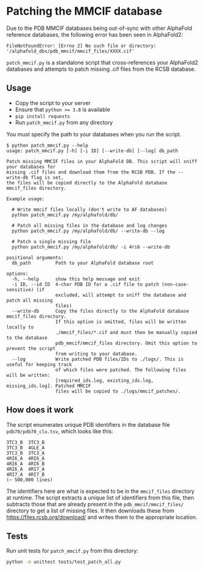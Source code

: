 # Patching the MMCIF database

Due to the PDB MMCIF databases being out-of-sync with other AlphaFold
reference databases, the following error has been seen in AlphaFold2:

```
FileNotFoundError: [Errno 2] No such file or directory: '/alphafold_dbs/pdb_mmcif/mmcif_files/XXXX.cif'
```

`patch_mmcif.py` is a standalone script that cross-references your AlphaFold2 databases and attempts to patch missing .cif files from the RCSB database.

## Usage

- Copy the script to your server
- Ensure that `python >= 3.8` is available
- `pip install requests`
- Run `patch_mmcif.py` from any directory

You must specify the path to your databases when you run the script.

```
$ python patch_mmcif.py --help
usage: patch_mmcif.py [-h] [-i ID] [--write-db] [--log] db_path

Patch missing MMCIF files in your AlphaFold DB. This script will sniff your databases for
missing .cif files and download them from the RCSB PDB. If the --write-db flag is set,
the files will be copied directly to the AlphaFold database mmcif_files directory.

Example usage:

  # Write mmcif files locally (don't write to AF databases)
  python patch_mmcif.py /my/alphafold/db/

  # Patch all missing files in the database and log changes
  python patch_mmcif.py /my/alphafold/db/ --write-db --log

  # Patch a single missing file
  python patch_mmcif.py /my/alphafold/db/ -i 4ri6 --write-db

positional arguments:
  db_path         Path to your AlphaFold database root

options:
  -h, --help      show this help message and exit
  -i ID, --id ID  4-char PDB ID for a .cif file to patch (non-case-sensitive) (if
                  excluded, will attempt to sniff the database and patch all missing
                  files)
  --write-db      Copy the files directly to the AlphaFold database mmcif_files directory.
                  If this option is omitted, files will be written locally to
                  ./mmcif_files/*.cif and must then be manually copied to the database
                  pdb_mmcif/mmcif_files directory. Omit this option to prevent the script
                  from writing to your database.
  --log           Write patched PDB files/IDs to ./logs/. This is useful for keeping track
                  of which files were patched. The following files will be written:
                  [required_ids.log, existing_ids.log, missing_ids.log]. Patched MMCIF
                  files will be copied to ./logs/mmcif_patches/.

```

## How does it work

The script enumerates unique PDB identifiers in the database file `pdb70/pdb70_clu.tsv`, which looks like this:

```
3TC3_B  3TC3_B
3TC3_B  4GLE_A
3TC3_B  3TC3_A
4RI6_A  4RI6_A
4RI6_A  4RI6_B
4RI6_A  4RI7_A
4RI7_A  4RI7_B
(~ 500,000 lines)
```

The identifiers here are what is expected to be in the `mmcif_files` directory at runtime.
The script extracts a unique list of identifiers from this file, then subtracts those that are already present in the `pdb_mmcif/mmcif_files/` directory to get a list of missing files. It then downloads these from https://files.rcsb.org/download/ and writes them to the appropriate location.

## Tests

Run unit tests for `patch_mmcif.py` from this directory:

```sh
python -m unittest tests/test_patch_all.py
```
